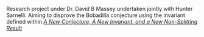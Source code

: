 Research project under Dr. David B Massey undertaken jointly with Hunter Sarnelli. Aiming to disprove the Bobadilla conjecture using the invariant defined within [*A New Conjecture, A New Invariant, and a New Non-Splitting Result*](https://arxiv.org/pdf/1410.3316.pdf) 

